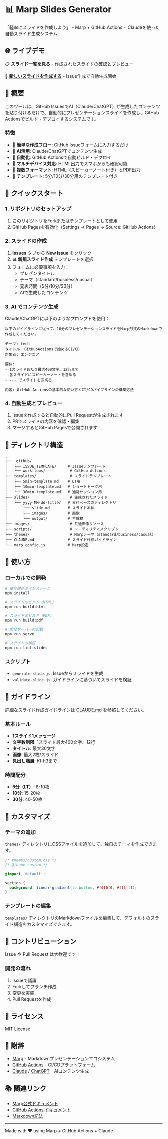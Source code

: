 # 📊 Marp Slides Generator

「軽率にスライドを作成しよう」 - Marp + GitHub Actions + Claudeを使った自動スライド生成システム

## 🌐 ライブデモ

📋 **[スライド一覧を見る](https://mutsumix.github.io/marp-slides-generator/)** - 作成されたスライドの確認とプレビュー

🚀 **[新しいスライドを作成する](https://github.com/Mutsumix/marp-slides-generator/issues/new/choose)** - Issue作成で自動生成開始

## 🎯 概要

このツールは、GitHub IssuesでAI（Claude/ChatGPT）が生成したコンテンツを貼り付けるだけで、自動的にプレゼンテーションスライドを作成し、GitHub Actionsでビルド・デプロイするシステムです。

### 特徴

- 📝 **簡単な作成フロー**: GitHub Issueフォームに入力するだけ
- 🤖 **AI活用**: Claude/ChatGPTでコンテンツ生成
- 🚀 **自動化**: GitHub Actionsで自動ビルド・デプロイ
- 📱 **マルチデバイス対応**: HTML出力でスマホからも確認可能
- 📄 **複数フォーマット**: HTML（スピーカーノート付き）とPDF出力
- 🎨 **テンプレート**: 5分/10分/30分用のテンプレート付き

## 🚀 クイックスタート

### 1. リポジトリのセットアップ

1. このリポジトリをForkまたはテンプレートとして使用
2. GitHub Pagesを有効化（Settings → Pages → Source: GitHub Actions）

### 2. スライドの作成

1. **Issues** タブから **New issue** をクリック
2. **📊 新規スライド作成** テンプレートを選択
3. フォームに必要事項を入力：
   - プレゼンタイトル
   - テーマ（standard/business/casual）
   - 発表時間（5分/10分/30分）
   - AIで生成したコンテンツ

### 3. AI でコンテンツ生成

Claude/ChatGPTに以下のようなプロンプトを使用：

```
以下のガイドラインに従って、10分のプレゼンテーションスライドをMarp形式のMarkdownで作成してください。

テーマ: tech
タイトル: GitHubActionsで始めるCI/CD
対象者: エンジニア

要件:
- 1スライドあたり最大400文字、12行まで
- 各スライドにスピーカーノートを含める
- --- でスライドを区切る

内容: GitHub Actionsの基本的な使い方とCI/CDパイプラインの構築方法
```

### 4. 自動生成とプレビュー

1. Issueを作成すると自動的にPull Requestが生成されます
2. PRでスライドの内容を確認・編集
3. マージするとGitHub Pagesで公開されます

## 📁 ディレクトリ構造

```
.
├── .github/
│   ├── ISSUE_TEMPLATE/     # Issueテンプレート
│   └── workflows/           # GitHub Actions
├── templates/               # スライドテンプレート
│   ├── 5min-template.md    # LT用
│   ├── 10min-template.md   # ショートトーク用
│   └── 30min-template.md   # 通常セッション用
├── slides/                  # 生成されたスライド
│   └── yyyy-MM-dd-title/   # 日付ベースのディレクトリ
│       ├── slide.md        # スライド本体
│       ├── images/         # 画像
│       └── output/         # 生成物
├── images/                  # 共通画像リソース
├── scripts/                 # ユーティリティスクリプト
├── themes/                  # Marpテーマ（standard/business/casual）
├── CLAUDE.md               # スライド作成ガイドライン
└── marp.config.js          # Marp設定

```

## 📖 使い方

### ローカルでの開発

```bash
# 依存関係のインストール
npm install

# スライドのビルド（HTML）
npm run build:html

# スライドのビルド（PDF）
npm run build:pdf

# 開発サーバーの起動
npm run serve

# スライドの検証
npm run lint:slides
```

### スクリプト

- `generate-slide.js`: Issueからスライドを生成
- `validate-slide.js`: ガイドラインに基づいてスライドを検証

## 📝 ガイドライン

詳細なスライド作成ガイドラインは [CLAUDE.md](./CLAUDE.md) を参照してください。

### 基本ルール

- **1スライド1メッセージ**
- **文字数制限**: 1スライド最大400文字、12行
- **タイトル**: 最大30文字
- **画像**: 最大2枚/スライド
- **見出し階層**: h1-h3まで

### 時間配分

- **5分（LT）**: 8-10枚
- **10分**: 15-20枚  
- **30分**: 40-50枚

## 🎨 カスタマイズ

### テーマの追加

`themes/` ディレクトリにCSSファイルを追加して、独自のテーマを作成できます。

```css
/* themes/custom.css */
/* @theme custom */

@import 'default';

section {
  background: linear-gradient(to bottom, #f0f0f0, #ffffff);
}
```

### テンプレートの編集

`templates/` ディレクトリのMarkdownファイルを編集して、デフォルトのスライド構造をカスタマイズできます。

## 🤝 コントリビューション

Issue や Pull Request は大歓迎です！

### 開発の流れ

1. Issueで議論
2. Forkしてブランチ作成
3. 変更を実装
4. Pull Requestを作成

## 📄 ライセンス

MIT License

## 🙏 謝辞

- [Marp](https://marp.app/) - Markdownプレゼンテーションエコシステム
- [GitHub Actions](https://github.com/features/actions) - CI/CDプラットフォーム
- [Claude](https://claude.ai/) / [ChatGPT](https://chat.openai.com/) - AIコンテンツ生成

## 📚 関連リンク

- [Marp公式ドキュメント](https://marpit.marp.app/)
- [GitHub Actions ドキュメント](https://docs.github.com/ja/actions)
- [Markdown記法](https://www.markdownguide.org/)

---

Made with ❤️ using Marp + GitHub Actions + Claude